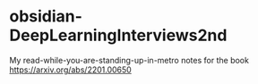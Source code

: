 # obsidian-DeepLearningInterviews2nd
My read-while-you-are-standing-up-in-metro notes for the book https://arxiv.org/abs/2201.00650
